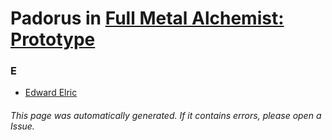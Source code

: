 # Padorus in [Full Metal Alchemist: Prototype](https://myanimelist.net/manga/32409/Full_Metal_Alchemist__Prototype)

### E
* [Edward Elric](https://github.com/shadow578/Project-Padoru/blob/master/table-of-contents/characters/EdwardElric.md)

###### This page was automatically generated. If it contains errors, please open a Issue.
